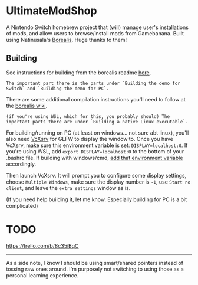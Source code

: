 # UltimateModShop

A Nintendo Switch homebrew project that (will) manage user's installations of mods, and allow users to browse/install mods from Gamebanana.
Built using Natinusala's [Borealis](https://github.com/natinusala/borealis). Huge thanks to them!



## Building
See instructions for building from the borealis readme [here](https://github.com/natinusala/borealis).

    The important part there is the parts under `Building the demo for Switch` and `Building the demo for PC`.

There are some additional compilation instructions you'll need to follow at the [borealis wiki](https://github.com/natinusala/borealis/wiki/Additional-compilation-instructions).

    (if you're using WSL, which for this, you probably should) The important parts there are under `Building a native Linux executable`.


For building/running on PC (at least on windows... not sure abt linux), you'll also need [VcXsrv](https://sourceforge.net/projects/vcxsrv/) for GLFW to display the window to.
Once you have VcXsrv, make sure this environment variable is set: `DISPLAY=localhost:0`. If you're using WSL, add `export DISPLAY=localhost:0` to the bottom of your .bashrc file. If building with windows/cmd, [add that environment variable](https://docs.oracle.com/en/database/oracle/machine-learning/oml4r/1.5.1/oread/creating-and-modifying-environment-variables-on-windows.html#GUID-DD6F9982-60D5-48F6-8270-A27EC53807D0) accordingly.

Then launch VcXsrv. It will prompt you to configure some display settings, choose `Multiple Windows`, make sure the display number is `-1`, use `Start no client`, and leave the `extra settings` window as is.

(If you need help building it, let me know. Especially building for PC is a bit complicated)

# TODO

https://trello.com/b/8c35iBqC


-----
As a side note, I know I should be using smart/shared pointers instead of tossing raw ones around. I'm purposely not switching to using those as a personal learning experience.
